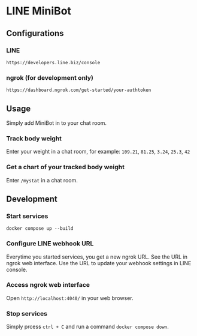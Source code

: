 # LINE MiniBot

## Configurations

### LINE

`https://developers.line.biz/console`

### ngrok (for development only)

`https://dashboard.ngrok.com/get-started/your-authtoken`

## Usage

Simply add MiniBot in to your chat room.

### Track body weight

Enter your weight in a chat room, for example: `109.21`, `81.25`, `3.24`, `25.3`, `42`

### Get a chart of your tracked body weight

Enter `/mystat` in a chat room.

## Development

### Start services

`docker compose up --build`

### Configure LINE webhook URL

Everytime you started services, you get a new ngrok URL. See the URL in ngrok web interface. Use the URL to update your webhook settings in LINE console.

### Access ngrok web interface

Open `http://localhost:4040/` in your web browser.

### Stop services

Simply prcess `ctrl + C` and run a command `docker compose down`.
